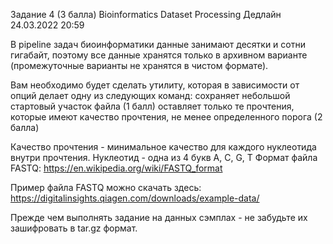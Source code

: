 Задание 4 (3 балла)
Bioinformatics Dataset Processing
Дедлайн 24.03.2022 20:59

В pipeline задач биоинформатики данные занимают десятки и сотни гигабайт, поэтому все данные хранятся только в архивном варианте (промежуточные варианты не хранятся в чистом формате).

Вам необходимо будет сделать утилиту, которая в зависимости от опций делает одну из следующих команд:
сохраняет небольшой стартовый участок файла (1 балл)
оставляет только те прочтения, которые имеют качество прочтения, не менее определенного порога (2 балла)

Качество прочтения - минимальное качество для каждого нуклеотида внутри прочтения. Нуклеотид - одна из 4 букв A, C, G, T
Формат файла FASTQ: https://en.wikipedia.org/wiki/FASTQ_format

Пример файла FASTQ можно скачать здесь:
https://digitalinsights.qiagen.com/downloads/example-data/ 

Прежде чем выполнять задание на данных сэмплах - не забудьте их зашифровать в tar.gz формат.
